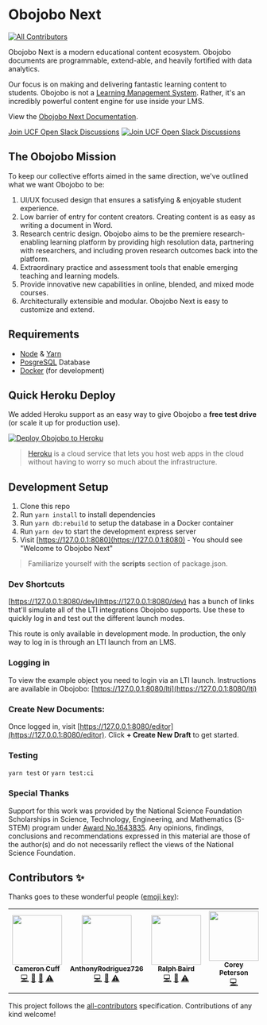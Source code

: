 # Obojobo Next
<!-- ALL-CONTRIBUTORS-BADGE:START - Do not remove or modify this section -->
[![All Contributors](https://img.shields.io/badge/all_contributors-1-orange.svg?style=flat-square)](#contributors-)
<!-- ALL-CONTRIBUTORS-BADGE:END -->

Obojobo Next is a modern educational content ecosystem. Obojobo documents are programmable, extend-able, and heavily fortified with data analytics.

Our focus is on making and delivering fantastic learning content to students. Obojobo is not a [Learning Management System](https://en.wikipedia.org/wiki/Learning_management_system). Rather, it's an incredibly powerful content engine for use inside your LMS.

View the [Obojobo Next Documentation](https://ucfopen.github.io/Obojobo-Docs/).

[Join UCF Open Slack Discussions](https://ucf-open-slackin.herokuapp.com/) [![Join UCF Open Slack Discussions](https://ucf-open-slackin.herokuapp.com/badge.svg)](https://ucf-open-slackin.herokuapp.com/)

## The Obojobo Mission

To keep our collective efforts aimed in the same direction, we've outlined what we want Obojobo to be:

1. UI/UX focused design that ensures a satisfying & enjoyable student experience.
2. Low barrier of entry for content creators. Creating content is as easy as writing a document in Word.
3. Research centric design. Obojobo aims to be the premiere research-enabling learning platform by providing high resolution data, partnering with researchers, and including proven research outcomes back into the platform.
4. Extraordinary practice and assessment tools that enable emerging teaching and learning models.
5. Provide innovative new capabilities in online, blended, and mixed mode courses.
6. Architecturally extensible and modular. Obojobo Next is easy to customize and extend.

## Requirements

- [Node](https://nodejs.org/) & [Yarn](https://yarnpkg.com/)
- [PosgreSQL](https://www.postgresql.org/) Database
- [Docker](https://www.docker.com/) (for development)

## Quick Heroku Deploy

We added Heroku support as an easy way to give Obojobo a **free test drive** (or scale it up for production use).

[![Deploy Obojobo to Heroku](https://www.herokucdn.com/deploy/button.svg)](https://heroku.com/deploy/)

> [Heroku](https://www.heroku.com/what) is a cloud service that lets you host web apps in the cloud without having to worry so much about the infrastructure.

## Development Setup

1. Clone this repo
2. Run `yarn install` to install dependencies
3. Run `yarn db:rebuild` to setup the database in a Docker container
4. Run `yarn dev` to start the development express server
5. Visit [https://127.0.0.1:8080](https://127.0.0.1:8080) - You should see "Welcome to Obojobo Next"

> Familiarize yourself with the **scripts** section of package.json.

### Dev Shortcuts

[https://127.0.0.1:8080/dev](https://127.0.0.1:8080/dev) has a bunch of links that'll simulate all of the LTI integrations Obojobo supports. Use these to quickly log in and test out the different launch modes.

This route is only available in development mode. In production, the only way to log in is through an LTI launch from an LMS.

### Logging in

To view the example object you need to login via an LTI launch. Instructions are available in Obojobo: [https://127.0.0.1:8080/lti](https://127.0.0.1:8080/lti)

### Create New Documents:

Once logged in, visit [https://127.0.0.1:8080/editor](https://127.0.0.1:8080/editor). Click **+ Create New Draft** to get started.

### Testing

`yarn test` or `yarn test:ci`

### Special Thanks

Support for this work was provided by the National Science Foundation Scholarships in Science, Technology, Engineering, and Mathematics (S-STEM) program under [Award No.1643835](https://www.nsf.gov/awardsearch/showAward?AWD_ID=1643835). Any opinions, findings, conclusions and recommendations expressed in this material are those of the author(s) and do not necessarily reflect the views of the National Science Foundation.

## Contributors ✨

Thanks goes to these wonderful people ([emoji key](https://allcontributors.org/docs/en/emoji-key)):

<!-- ALL-CONTRIBUTORS-LIST:START - Do not remove or modify this section -->
<!-- prettier-ignore-start -->
<!-- markdownlint-disable -->
<table>
  <tr>
    <td align="center"><a href="https://ctcuff.github.io"><img src="https://avatars2.githubusercontent.com/u/7400747?v=4" width="100px;" alt=""/><br /><sub><b>Cameron Cuff</b></sub></a><br /><a href="https://github.com/ucfopen/Obojobo/commits?author=ctcuff" title="Code">💻</a> <a href="#ideas-ctcuff" title="Ideas, Planning, & Feedback">🤔</a> <a href="https://github.com/ucfopen/Obojobo/pulls?q=is%3Apr+reviewed-by%3Actcuff" title="Reviewed Pull Requests">👀</a> <a href="https://github.com/ucfopen/Obojobo/commits?author=ctcuff" title="Tests">⚠️</a></td>
    <td align="center"><a href="https://github.com/AnthonyRodriguez726"><img src="https://avatars2.githubusercontent.com/u/11856062?v=4" width="100px;" alt=""/><br /><sub><b>AnthonyRodriguez726</b></sub></a><br /><a href="https://github.com/ucfopen/Obojobo/commits?author=AnthonyRodriguez726" title="Code">💻</a> <a href="https://github.com/ucfopen/Obojobo/pulls?q=is%3Apr+reviewed-by%3AAnthonyRodriguez726" title="Reviewed Pull Requests">👀</a> <a href="https://github.com/ucfopen/Obojobo/commits?author=AnthonyRodriguez726" title="Tests">⚠️</a></td>
    <td align="center"><a href="https://github.com/rmanbaird"><img src="https://avatars0.githubusercontent.com/u/22771644?v=4" width="100px;" alt=""/><br /><sub><b>Ralph Baird</b></sub></a><br /><a href="https://github.com/ucfopen/Obojobo/commits?author=rmanbaird" title="Code">💻</a> <a href="https://github.com/ucfopen/Obojobo/pulls?q=is%3Apr+reviewed-by%3Armanbaird" title="Reviewed Pull Requests">👀</a> <a href="https://github.com/ucfopen/Obojobo/commits?author=rmanbaird" title="Tests">⚠️</a></td>
    <td align="center"><a href="https://github.com/clpetersonucf"><img src="https://avatars0.githubusercontent.com/u/1268547?v=4" width="100px;" alt=""/><br /><sub><b>Corey Peterson</b></sub></a><br /><a href="https://github.com/ucfopen/Obojobo/commits?author=clpetersonucf" title="Code">💻</a></td>
    <td align="center"><a href="https://github.com/SidTheEngineer"><img src="https://avatars0.githubusercontent.com/u/19176417?v=4" width="100px;" alt=""/><br /><sub><b>Sid</b></sub></a><br /><a href="https://github.com/ucfopen/Obojobo/commits?author=SidTheEngineer" title="Code">💻</a> <a href="https://github.com/ucfopen/Obojobo/commits?author=SidTheEngineer" title="Tests">⚠️</a></td>
    <td align="center"><a href="https://github.com/JonGuilbe"><img src="https://avatars2.githubusercontent.com/u/9093729?v=4" width="100px;" alt=""/><br /><sub><b>Jonathan Guilbe</b></sub></a><br /><a href="https://github.com/ucfopen/Obojobo/commits?author=JonGuilbe" title="Code">💻</a> <a href="https://github.com/ucfopen/Obojobo/commits?author=JonGuilbe" title="Tests">⚠️</a></td>
    <td align="center"><a href="http://keeganberry.com"><img src="https://avatars2.githubusercontent.com/u/229935?v=4" width="100px;" alt=""/><br /><sub><b>Keegan Berry</b></sub></a><br /><a href="https://github.com/ucfopen/Obojobo/commits?author=keeeeeegan" title="Code">💻</a> <a href="https://github.com/ucfopen/Obojobo/commits?author=keeeeeegan" title="Tests">⚠️</a></td>
    <td align="center"><a href="https://github.com/adrianfish"><img src="https://avatars3.githubusercontent.com/u/134546?v=4" width="100px;" alt=""/><br /><sub><b>Adrian Fish</b></sub></a><br /><a href="https://github.com/ucfopen/Obojobo/commits?author=adrianfish" title="Code">💻</a> <a href="https://github.com/ucfopen/Obojobo/issues?q=author%3Aadrianfish" title="Bug reports">🐛</a> <a href="#ideas-adrianfish" title="Ideas, Planning, & Feedback">🤔</a></td>
    <td align="center"><a href="https://github.com/FrenjaminBanklin"><img src="https://avatars1.githubusercontent.com/u/1275983?v=4" width="100px;" alt=""/><br /><sub><b>Brandon Stull</b></sub></a><br /><a href="https://github.com/ucfopen/Obojobo/commits?author=FrenjaminBanklin" title="Code">💻</a> <a href="https://github.com/ucfopen/Obojobo/issues?q=author%3AFrenjaminBanklin" title="Bug reports">🐛</a> <a href="https://github.com/ucfopen/Obojobo/commits?author=FrenjaminBanklin" title="Tests">⚠️</a> <a href="https://github.com/ucfopen/Obojobo/pulls?q=is%3Apr+reviewed-by%3AFrenjaminBanklin" title="Reviewed Pull Requests">👀</a></td>
    <td align="center"><a href="http://blog.sheasilverman.com"><img src="https://avatars3.githubusercontent.com/u/1273237?v=4" width="100px;" alt=""/><br /><sub><b>Shea</b></sub></a><br /><a href="https://github.com/ucfopen/Obojobo/commits?author=ssilverm" title="Documentation">📖</a></td>
    <td align="center"><a href="https://github.com/samuel-belcastro"><img src="https://avatars0.githubusercontent.com/u/17661897?v=4" width="100px;" alt=""/><br /><sub><b>Samuel Belcastro</b></sub></a><br /><a href="https://github.com/ucfopen/Obojobo/commits?author=samuel-belcastro" title="Code">💻</a> <a href="https://github.com/ucfopen/Obojobo/commits?author=samuel-belcastro" title="Tests">⚠️</a></td>
    <td align="center"><a href="https://github.com/gitnix"><img src="https://avatars1.githubusercontent.com/u/5448785?v=4" width="100px;" alt=""/><br /><sub><b>Ryan Eppers</b></sub></a><br /><a href="https://github.com/ucfopen/Obojobo/issues?q=author%3Agitnix" title="Bug reports">🐛</a> <a href="https://github.com/ucfopen/Obojobo/commits?author=gitnix" title="Code">💻</a> <a href="https://github.com/ucfopen/Obojobo/commits?author=gitnix" title="Documentation">📖</a> <a href="#ideas-gitnix" title="Ideas, Planning, & Feedback">🤔</a> <a href="#maintenance-gitnix" title="Maintenance">🚧</a> <a href="#platform-gitnix" title="Packaging/porting to new platform">📦</a> <a href="#question-gitnix" title="Answering Questions">💬</a> <a href="https://github.com/ucfopen/Obojobo/pulls?q=is%3Apr+reviewed-by%3Agitnix" title="Reviewed Pull Requests">👀</a> <a href="#tool-gitnix" title="Tools">🔧</a></td>
    <td align="center"><a href="https://github.com/qwertynerd97"><img src="https://avatars3.githubusercontent.com/u/36134301?v=4" width="100px;" alt=""/><br /><sub><b>Elli Howard</b></sub></a><br /><a href="#a11y-qwertynerd97" title="Accessibility">️️️️♿️</a> <a href="https://github.com/ucfopen/Obojobo/commits?author=qwertynerd97" title="Code">💻</a> <a href="https://github.com/ucfopen/Obojobo/commits?author=qwertynerd97" title="Documentation">📖</a> <a href="#ideas-qwertynerd97" title="Ideas, Planning, & Feedback">🤔</a> <a href="#maintenance-qwertynerd97" title="Maintenance">🚧</a> <a href="https://github.com/ucfopen/Obojobo/pulls?q=is%3Apr+reviewed-by%3Aqwertynerd97" title="Reviewed Pull Requests">👀</a> <a href="https://github.com/ucfopen/Obojobo/commits?author=qwertynerd97" title="Tests">⚠️</a></td>
    <td align="center"><a href="http://www.zachberry.com"><img src="https://avatars2.githubusercontent.com/u/73479?v=4" width="100px;" alt=""/><br /><sub><b>Zachary Berry</b></sub></a><br /><a href="https://github.com/ucfopen/Obojobo/commits?author=zachberry" title="Code">💻</a> <a href="#content-zachberry" title="Content">🖋</a> <a href="https://github.com/ucfopen/Obojobo/commits?author=zachberry" title="Documentation">📖</a> <a href="#design-zachberry" title="Design">🎨</a> <a href="#ideas-zachberry" title="Ideas, Planning, & Feedback">🤔</a> <a href="#projectManagement-zachberry" title="Project Management">📆</a> <a href="https://github.com/ucfopen/Obojobo/pulls?q=is%3Apr+reviewed-by%3Azachberry" title="Reviewed Pull Requests">👀</a></td>
    <td align="center"><a href="https://ianturgeon.com"><img src="https://avatars2.githubusercontent.com/u/73480?v=4" width="100px;" alt=""/><br /><sub><b>Ian Turgeon</b></sub></a><br /><a href="https://github.com/ucfopen/Obojobo/commits?author=iturgeon" title="Tests">⚠️</a> <a href="https://github.com/ucfopen/Obojobo/commits?author=iturgeon" title="Code">💻</a></td>
  </tr>
</table>

<!-- markdownlint-enable -->
<!-- prettier-ignore-end -->
<!-- ALL-CONTRIBUTORS-LIST:END -->

This project follows the [all-contributors](https://github.com/all-contributors/all-contributors) specification. Contributions of any kind welcome!